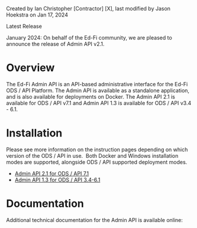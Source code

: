 Created by Ian Christopher \[Contractor\] \[X\], last modified by Jason Hoekstra on Jan 17, 2024

Latest Release

January 2024: On behalf of the Ed-Fi community, we are pleased to announce the release of Admin API v2.1.

Overview
========

The Ed-Fi Admin API is an API-based administrative interface for the Ed-Fi ODS / API Platform. The Admin API is available as a standalone application, and is also available for deployments on Docker. The Admin API 2.1 is available for ODS / API v7.1 and Admin API 1.3 is available for ODS / API v3.4 - 6.1.

Installation
============

Please see more information on the instruction pages depending on which version of the ODS / API in use.  Both Docker and Windows installation modes are supported, alongside ODS / API supported deployment modes.

*   [Admin API 2.1 for ODS / API 7.1](170591051.html)
*   [Admin API 1.3 for ODS / API 3.4-6.1](170591048.html)

Documentation
=============

Additional technical documentation for the Admin API is available online: